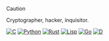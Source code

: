 > [!CAUTION]  
> Cryptographer, hacker, inquisitor.

<p>
  <a href="https://github.com/ekittenmagnet"><img src="https://img.shields.io/badge/C-00599C?style=for-the-badge&logo=c&logoColor=white" alt="C"></a>
  <a href="https://github.com/ekittenmagnet"><img src="https://img.shields.io/badge/Python-3776AB?style=for-the-badge&logo=python&logoColor=white" alt="Python"></a>
  <a href="https://github.com/ekittenmagnet"><img src="https://img.shields.io/badge/Rust-DEA584?style=for-the-badge&logo=rust&logoColor=black" alt="Rust"></a>
  <a href="https://github.com/ekittenmagnet"><img src="https://img.shields.io/badge/Lisp-6C6AB6?style=for-the-badge&logoColor=white" alt="Lisp"></a>
  <a href="https://github.com/ekittenmagnet"><img src="https://img.shields.io/badge/Go-00ADD8?style=for-the-badge&logo=go&logoColor=white" alt="Go"></a>
  <a href="https://github.com/ekittenmagnet"><img src="https://img.shields.io/badge/D-BF0000?style=for-the-badge&logo=d&logoColor=white" alt="D"></a>
</p>
